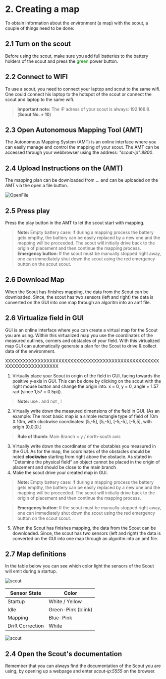 # 2. Creating a map
To obtain information about the environment (a map) with the scout, a couple of things need to be done:

## 2.1 Turn on the scout
Before using the scout, make sure you add full batteries to the battery holders of the scout and press the <span style="color:green">green</span> power button.

## 2.2 Connect to WIFI
To use a scout, you need to connect your laptop and scout to the same wifi. One could connect his laptop to the hotspot of the scout or connect the scout and laptop to the same wifi. 
> **Important note:** The IP adress of your scout is always: 192.168.8.(**Scout No. + 10**)

## 2.3 Open Autonomous Mapping Tool (AMT) 
The Autonomous Mapping System (AMT) is an online interface where you can easily manage and control the mapping of your scout. The AMT can be accessed through your webbrowser using the address: _"scout-ip":8800_.

## 2.4 Upload Instructions on the (AMT) 
The mapping plan can be downloaded from ... and can be uploaded on the AMT via the open a file button.

![OpenFile](media/OpenFile.png)

## 2.5 Press play 
Press the play button in the AMT to let the scout start with mapping.
> **Note:** Empty battery case: If during a mapping process the battery gets empthy, the battery can be easily replaced by a new one and the mapping will be proceeded. The scout will initially drive back to the origin of placement and then continue the mapping process.
> **Emergency button:** If the scout must be manually stopped right away, one can immediately shut down the scout using the red emergency button on the scout scout.

## 2.6 Download Map
 When the Scout has finishes mapping, the data from the Scout can be downloaded. Since, the scout has two sensors (left and right) the data is converted on the GUI into one map through an algoritm into an amf file.

## 2.6 Virtualize field in GUI
GUI is an online interface where you can create a virtual map for the Scout you are using. Within this virtualized map you use the coordinates of the measured outlines, corners and obstacles of your field. With this virtualized map GUI can automatically generate a plan for the Scout to drive & collect data of the environment.  

XXXXXXXXXXXXXXXXXXXXXXXXXXXXXXXXXXXXXXXXXXXXXXXXXXXXXXXXXXXXXXXXXXXXXX














1. Virtually place your Scout in origin of the field in GUI, facing towards the positive y-axis in GUI. This can be done by clicking on the scout with the right mouse button and change the origin into: x = 0, y = 0, angle = 1.57 rad (since 1,57 = 0.5pi)). 
> **Note:** use . and not , !
2. Virtually write down the measured dimensions of the field in GUI. (As an example: The most basic map is a simple rectangle type of field of 10m X 10m, with clockwise coordinates: [5,-5], [5,-5], [-5,-5], [-5,5], with origin (0,0,0).)
> **Rule of thumb**: Main Branch = y / north-south axis 
3. Virtually write down the coordinates of the obstables you measured in the GUI. As for the map, the coordinates of the obstacles should be noted **clockwise** starting from right above the obstacle. As stated in "Detemine the physical field" an object cannot be placed in the origin of placement and should be close to the main branch
4. Make the scout drive your created map in GUI. 
> **Note:** Empty battery case: If during a mapping process the battery gets empthy, the battery can be easily replaced by a new one and the mapping will be proceeded. The scout will initially drive back to the origin of placement and then continue the mapping process.

> **Emergency button:** If the scout must be manually stopped right away, one can immediately shut down the scout using the red emergency button on the scout scout.

5. When the Scout has finishes mapping, the data from the Scout can be downloaded. Since, the scout has two sensors (left and right) the data is converted on the GUI into one map through an algoritm into an amf file.

## 2.7 Map definitions

In the table below you can see which color light the sensors of the Scout will emit during a startup. 

![scout](images/_B3A2767.jpg)

| Sensor State | Color |
|--------------|-------|
| Startup | White / Yellow  |
| Idle | Green-Pink (blink) |
| Mapping | Blue-Pink |
| Drift Correction | White | 


![scout](images/_B3A2752.jpg)


## 2.4 Open the Scout's documentation
Remember that you can always find the documentation of the Scout you are using, by opening up a webpage and enter _scout-ip:5555_ on the browser.
